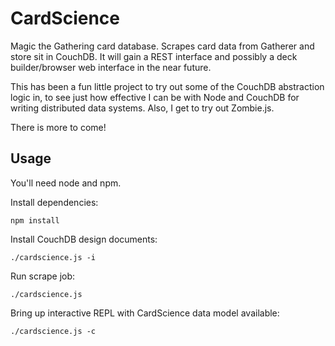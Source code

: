 CardScience
===========

Magic the Gathering card database. Scrapes card data from Gatherer and
store sit in CouchDB. It will gain a REST interface and possibly a
deck builder/browser web interface in the near future.

This has been a fun little project to try out some of the CouchDB
abstraction logic in, to see just how effective I can be with Node and
CouchDB for writing distributed data systems.  Also, I get to try out
Zombie.js.

There is more to come!

Usage
-----

You'll need node and npm.

Install dependencies:

    npm install

Install CouchDB design documents:

    ./cardscience.js -i

Run scrape job:

    ./cardscience.js

Bring up interactive REPL with CardScience data model available:

    ./cardscience.js -c
